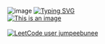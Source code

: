 ![image](https://user-images.githubusercontent.com/105386597/233844384-93b49264-4feb-4681-be7b-5dd494ec3778.png)
[![Typing SVG](https://readme-typing-svg.demolab.com?font=Fira+Code&pause=1000&width=435&lines=Junior+Frontend+Developer)](https://git.io/typing-svg)
<br>
[![This is an image](https://www.codewars.com/users//jumpeebunee/badges/large)](https://www.codewars.com/users/levels/badges/large)<br> 
<br>
[![LeetCode user jumpeebunee](https://img.shields.io/badge/dynamic/json?style=for-the-badge&labelColor=black&color=%23ffa116&label=Solved&query=solved&url=https%3A%2F%2Fleetcode-badge.vercel.app%2Fapi%2Fusers%2Fjumpeebunee&logo=leetcode&logoColor=yellow)](https://leetcode.com/jumpeebunee/)
